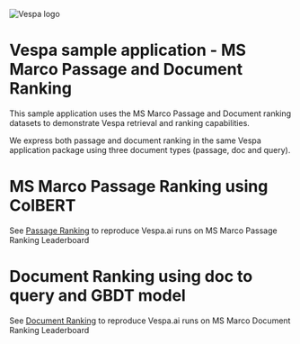 <!-- Copyright Yahoo. Licensed under the terms of the Apache 2.0 license. See LICENSE in the project root.-->

![Vespa logo](https://vespa.ai/assets/vespa-logo-color.png)

# Vespa sample application - MS Marco Passage and Document Ranking 

This sample application uses the MS Marco Passage and Document ranking datasets
to demonstrate Vespa retrieval and ranking capabilities.

We express both passage and document ranking in the same Vespa application package
using three document types (passage, doc and query).  

# MS Marco Passage Ranking using ColBERT
See [Passage Ranking](passage-ranking.md) to reproduce Vespa.ai runs on MS Marco Passage Ranking Leaderboard

# Document Ranking using doc to query and GBDT model
See [Document Ranking](document-ranking.md) to reproduce Vespa.ai runs on MS Marco Document Ranking Leaderboard
